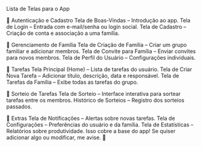 Lista de Telas para o App

🔹 Autenticação e Cadastro
Tela de Boas-Vindas – Introdução ao app.
Tela de Login – Entrada com e-mail/senha ou login social.
Tela de Cadastro – Criação de conta e associação a uma família.

🔹 Gerenciamento de Família
Tela de Criação de Família – Criar um grupo familiar e adicionar membros.
Tela de Convite para Família – Enviar convites para novos membros.
Tela de Perfil do Usuário – Configurações individuais.

🔹 Tarefas
Tela Principal (Home) – Lista de tarefas do usuário.
Tela de Criar Nova Tarefa – Adicionar título, descrição, data e responsável.
Tela de Tarefas da Família – Exibe todas as tarefas do grupo.

🔹 Sorteio de Tarefas
Tela de Sorteio – Interface interativa para sortear tarefas entre os membros.
Histórico de Sorteios – Registro dos sorteios passados.

🔹 Extras
Tela de Notificações – Alertas sobre novas tarefas.
Tela de Configurações – Preferências do usuário e da família.
Tela de Estatísticas – Relatórios sobre produtividade.
Isso cobre a base do app! Se quiser adicionar algo ou modificar, me avise. 🚀
